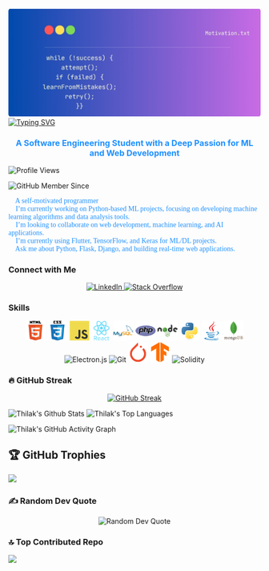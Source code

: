 ![Thilak R](https://raw.githubusercontent.com/thilak-r/thilak-r/main/propic.jpg)
[![Typing SVG](https://readme-typing-svg.demolab.com?font=Bahnschrift&weight=500&size=21&duration=5999&pause=989&color=1E90FF&center=true&vCenter=true&repeat=false&width=435&height=60&lines=Hi+%F0%9F%91%8B%2C+I'm+Thilak+R)](https://git.io/typing-svg)

<h3 align="center" style="color:#1E90FF;">A Software Engineering Student with a Deep Passion for ML and Web Development</h3>

<p align="left">
  <img src="https://komarev.com/ghpvc/?username=thilak-r&label=Profile%20views&color=1E90FF&style=flat" alt="Profile Views" />
</p>

![GitHub Member Since](https://img.shields.io/badge/GitHub-4_years-1E90FF)

<p style="font-family: 'Book Antiqua', serif; color: #1E90FF;">
 🌟 A self-motivated programmer<br>
🔭 I’m currently working on Python-based ML projects, focusing on developing machine learning algorithms and data analysis tools.<br>
👯 I’m looking to collaborate on web development, machine learning, and AI applications.<br>
🌱 I’m currently using Flutter, TensorFlow, and Keras for ML/DL projects.<br>
💬 Ask me about Python, Flask, Django, and building real-time web applications.<br>
</p>

### Connect with Me

<p align="center">
  <a href="https://linkedin.com/in/thilak120" target="_blank">
    <img src="https://img.shields.io/badge/-LinkedIn-1E90FF?style=for-the-badge&logo=linkedin&logoColor=white" alt="LinkedIn" />
  </a>
  <a href="https://stackoverflow.com/users/27639478/thilak-r" target="_blank">
    <img src="https://img.shields.io/badge/-Stackoverflow-1E90FF?style=for-the-badge&logo=stack-overflow&logoColor=white" alt="Stack Overflow" />
  </a>
</p>

### Skills

<p align="center">
  <img src="https://raw.githubusercontent.com/devicons/devicon/master/icons/html5/html5-original-wordmark.svg" alt="HTML5" width="40" height="40" />
  <img src="https://raw.githubusercontent.com/devicons/devicon/master/icons/css3/css3-original-wordmark.svg" alt="CSS3" width="40" height="40" />
  <img src="https://raw.githubusercontent.com/devicons/devicon/master/icons/javascript/javascript-original.svg" alt="JavaScript" width="40" height="40" />
  <img src="https://raw.githubusercontent.com/devicons/devicon/master/icons/react/react-original-wordmark.svg" alt="React" width="40" height="40" />
  <img src="https://raw.githubusercontent.com/devicons/devicon/master/icons/mysql/mysql-original-wordmark.svg" alt="MySQL" width="40" height="40" />
  <img src="https://raw.githubusercontent.com/devicons/devicon/master/icons/php/php-original.svg" alt="PHP" width="40" height="40" />
  <img src="https://raw.githubusercontent.com/devicons/devicon/master/icons/nodejs/nodejs-original-wordmark.svg" alt="Node.js" width="40" height="40" />
  <img src="https://raw.githubusercontent.com/devicons/devicon/master/icons/python/python-original.svg" alt="Python" width="40" height="40" />
  <img src="https://raw.githubusercontent.com/devicons/devicon/master/icons/java/java-original.svg" alt="Java" width="40" height="40" />
  <img src="https://raw.githubusercontent.com/devicons/devicon/master/icons/mongodb/mongodb-original-wordmark.svg" alt="MongoDB" width="40" height="40" />
  <img src="https://cdn.jsdelivr.net/gh/devicons/devicon/icons/electron/electron-original.svg" alt="Electron.js" width="40" height="40" />
  <img src="https://cdn.jsdelivr.net/gh/devicons/devicon/icons/git/git-original.svg" alt="Git" width="40" height="40" />
  <img src="https://raw.githubusercontent.com/devicons/devicon/master/icons/pytorch/pytorch-original.svg" alt="PyTorch" width="40" height="40" />
  <img src="https://raw.githubusercontent.com/devicons/devicon/master/icons/tensorflow/tensorflow-original.svg" alt="TensorFlow" width="40" height="40" />
  <img src="https://simpleicons.org/icons/solidity.svg" alt="Solidity" width="40" height="40" />
</p>

### 🔥 GitHub Streak

<p align="center">
<a href="http://www.github.com/thilak-r">
  <img src="https://github-readme-streak-stats.herokuapp.com/?user=thilak-r&stroke=ffffff&background=0D1117&ring=1E90FF&fire=1E90FF&currStreakNum=ffffff&currStreakLabel=1E90FF&sideNums=ffffff&sideLabels=ffffff&dates=ffffff&hide_border=true" alt="GitHub Streak" />
</a>
</p>

<p align="left">
  <a> 
    <img alt="Thilak's Github Stats" src="https://denvercoder1-github-readme-stats.vercel.app/api?username=thilak-r&show_icons=true&count_private=true&theme=react&border_color=1E90FF&bg_color=0D1117&title_color=1E90FF&icon_color=1E90FF" height="192px" width="49%"/>
    <img alt="Thilak's Top Languages" src="https://denvercoder1-github-readme-stats.vercel.app/api/top-langs/?username=thilak-r&langs_count=8&layout=compact&theme=react&border_color=1E90FF&bg_color=0D1117&title_color=1E90FF&icon_color=1E90FF" height="192px" width="49%"/>
    <br/>
  </a>
</p>

![Thilak's GitHub Activity Graph](https://github-readme-activity-graph.vercel.app/graph?username=thilak-r&custom_title=Thilak's%20GitHub%20Activity%20Graph&bg_color=0D1117&color=1E90FF&line=1E90FF&point=1E90FF&area_color=1E90FF&title_color=1E90FF&area=true)

## 🏆 GitHub Trophies
![](https://github-profile-trophy.vercel.app/?username=thilak-r&theme=onedark&no-frame=false&no-bg=true&margin-w=4)

### ✍️ Random Dev Quote

<p align="center">
  <img src="https://quotes-github-readme.vercel.app/api?type=vertical&theme=dark" alt="Random Dev Quote" />
</p>

### 🔝 Top Contributed Repo
![](https://github-contributor-stats.vercel.app/api?username=thilak-r&limit=5&theme=dark&combine_all_yearly_contributions=true)
